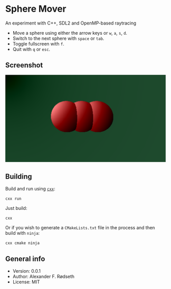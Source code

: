 # Sphere Mover

An experiment with C++, SDL2 and OpenMP-based raytracing

* Move a sphere using either the arrow keys or `w`, `a`, `s`, `d`.
* Switch to the next sphere with `space` or `tab`.
* Toggle fullscreen with `f`.
* Quit with `q` or `esc`.

## Screenshot

![screenshot](img/screenshot.png)

## Building

Build and run using [`cxx`](https://github.com/xyproto/cxx):

    cxx run

Just build:

    cxx

Or if you wish to generate a `CMakeLists.txt` file in the process and then build with `ninja`:

    cxx cmake ninja

## General info

* Version: 0.0.1
* Author: Alexander F. Rødseth
* License: MIT
